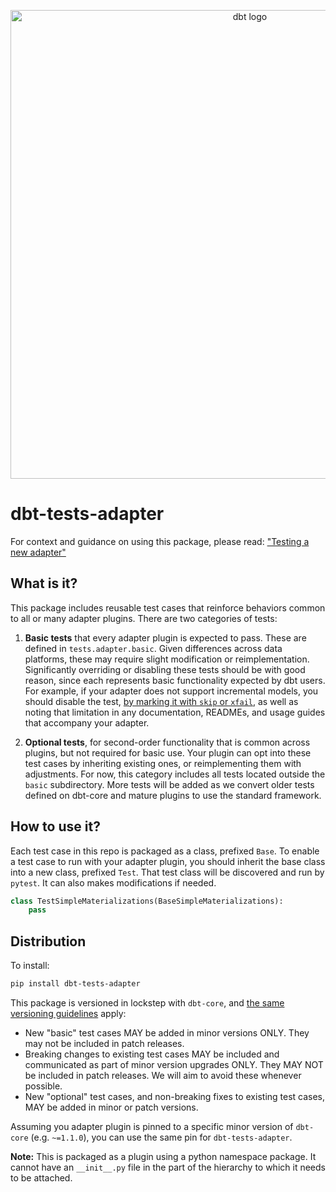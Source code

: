<p align="center">
  <img src="https://raw.githubusercontent.com/dbt-labs/dbt-core/fa1ea14ddfb1d5ae319d5141844910dd53ab2834/etc/dbt-core.svg" alt="dbt logo" width="750"/>
</p>

# dbt-tests-adapter

For context and guidance on using this package, please read: ["Testing a new adapter"](https://docs.getdbt.com/guides/dbt-ecosystem/adapter-development/4-testing-a-new-adapter)

## What is it?

This package includes reusable test cases that reinforce behaviors common to all or many adapter plugins. There are two categories of tests:

1. **Basic tests** that every adapter plugin is expected to pass. These are defined in `tests.adapter.basic`. Given differences across data platforms, these may require slight modification or reimplementation. Significantly overriding or disabling these tests should be with good reason, since each represents basic functionality expected by dbt users. For example, if your adapter does not support incremental models, you should disable the test, [by marking it with `skip` or `xfail`](https://docs.pytest.org/en/latest/how-to/skipping.html), as well as noting that limitation in any documentation, READMEs, and usage guides that accompany your adapter.

2. **Optional tests**, for second-order functionality that is common across plugins, but not required for basic use. Your plugin can opt into these test cases by inheriting existing ones, or reimplementing them with adjustments. For now, this category includes all tests located outside the `basic` subdirectory. More tests will be added as we convert older tests defined on dbt-core and mature plugins to use the standard framework.

## How to use it?

Each test case in this repo is packaged as a class, prefixed `Base`. To enable a test case to run with your adapter plugin, you should inherit the base class into a new class, prefixed `Test`. That test class will be discovered and run by `pytest`. It can also makes modifications if needed.

```python
class TestSimpleMaterializations(BaseSimpleMaterializations):
    pass
```

## Distribution

To install:

```sh
pip install dbt-tests-adapter
```

This package is versioned in lockstep with `dbt-core`, and [the same versioning guidelines](https://docs.getdbt.com/docs/dbt-versions/core) apply:
- New "basic" test cases MAY be added in minor versions ONLY. They may not be included in patch releases.
- Breaking changes to existing test cases MAY be included and communicated as part of minor version upgrades ONLY. They MAY NOT be included in patch releases. We will aim to avoid these whenever possible.
- New "optional" test cases, and non-breaking fixes to existing test cases, MAY be added in minor or patch versions.

Assuming you adapter plugin is pinned to a specific minor version of `dbt-core` (e.g. `~=1.1.0`), you can use the same pin for `dbt-tests-adapter`.

**Note:** This is packaged as a plugin using a python namespace package. It cannot have an `__init__.py` file in the part of the hierarchy to which it needs to be attached.
